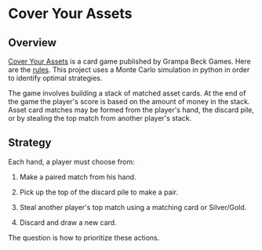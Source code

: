 # Cover Your Assets

## Overview

[Cover Your Assets](https://www.grandpabecksgames.com/products---cover-your-assets) is a card game published by Grampa Beck Games.  Here are the [rules](https://www.grandpabecksgames.com/rules-cya).  This project uses a Monte Carlo simulation in python in order to identify optimal strategies. 

The game involves building a stack of matched asset cards.  At the end of the game the player's score is based on the amount of money in the stack.  Asset card matches may be formed from the player's hand, the discard pile, or by stealing the top match from another player's stack.

## Strategy

Each hand, a player must choose from:

1.  Make a paired match from his hand.

2.  Pick up the top of the discard pile to make a pair.

3.  Steal another player's top match using a matching card or Silver/Gold.

4.  Discard and draw a new card.

The question is how to prioritize these actions.
